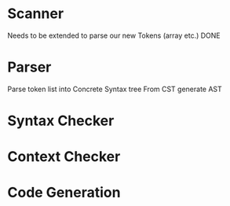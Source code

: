 # Scanner

Needs to be extended to parse our new Tokens (array etc.) DONE

# Parser

Parse token list into Concrete Syntax tree
From CST generate AST

# Syntax Checker

# Context Checker

# Code Generation
